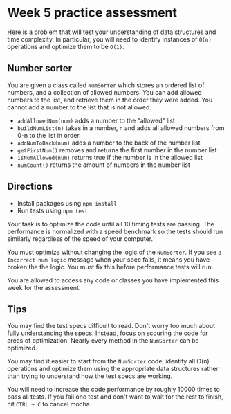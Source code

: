 # Week 5 practice assessment

Here is a problem that will test your understanding of data structures and
time complexity. In particular, you will need to identify instances of `O(n)`
operations and optimize them to be `O(1)`.

## Number sorter

You are given a class called `NumSorter` which stores an ordered list of
numbers, and a collection of allowed numbers. You can add allowed numbers to
the list, and retrieve them in the order they were added. You cannot add a
number to the list that is not allowed.

* `addAllowedNum(num)` adds a number to the "allowed" list
* `buildNumList(n)` takes in a number, `n` and adds all allowed numbers from 0-n to the list in order.
* `addNumToBack(num)` adds a number to the back of the number list
* `getFirstNum()` removes and returns the first number in the number list
* `isNumAllowed(num)` returns true if the number is in the allowed list
* `numCount()` returns the amount of numbers in the number list

## Directions

* Install packages using `npm install`
* Run tests using `npm test`

Your task is to optimize the code until all 10 timing tests are passing. The
performance is normalized with a speed benchmark so the tests should run
similarly regardless of the speed of your computer.

You must optimize without changing the logic of the `NumSorter`. If you see a
`Incorrect num logic` message when your spec fails, it means you have broken
the the logic. You must fix this before performance tests will run.

You are allowed to access any code or classes you have implemented this week
for the assessment.

## Tips

You may find the test specs difficult to read. Don't worry too much about
fully understanding the specs. Instead, focus on scouring the code for areas
of optimization. Nearly every method in the `NumSorter` can be optimized.

You may find it easier to start from the `NumSorter` code, identify all O(n)
operations and optimize them using the appropriate data structures rather than
trying to understand how the test specs are working.

You will need to increase the code performance by roughly 10000 times to pass
all tests. If you fail one test and don't want to wait for the rest to finish,
hit `CTRL + C` to cancel mocha.

